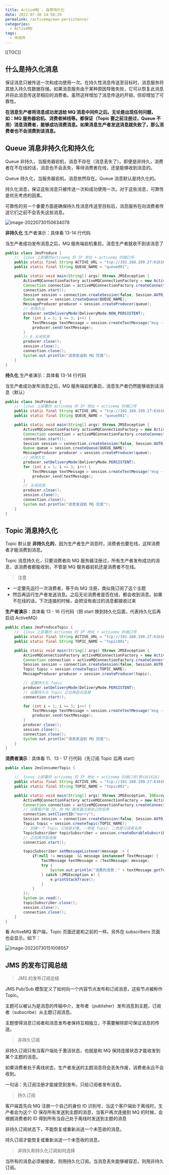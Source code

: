 ```yaml
---
title: ActiveMQ - 自带持久化
date: 2022-07-30 14:58:29
permalink: /activemq/own-persistence/
categories:
  - ActiveMQ
tags:
  - 中间件
---
```


[[TOC]]

## 什么是持久化消息

保证消息只被传送一次和成功使用一次。在持久性消息传送至目标时，消息服务将其放入持久性数据存储。如果消息服务由于某种原因导致失败，它可以恢复此消息并将此消息传送至相应的消费者。虽然这样增加了消息传送的开销，但却增加了可靠性。

**在消息生产者将消息成功发送给 MQ 消息中间件之后。无论是出现任何问题，如：MQ 服务器宕机、消费者掉线等。都保证（Topic 要之前注册过，Queue 不用）消息消费者，能够成功消费消息。如果消息生产者发送消息就失败了，那么消费者也不会消费到该消息。**

## Queue 消息非持久化和持久化

Queue 非持久，当服务器宕机，消息不存在（消息丢失了）。即便是非持久，消费者在不在线的话，消息也不会丢失，等待消费者在线，还是能够收到消息的。

Queue 持久化，当服务器宕机，消息依然存在。Queue 消息默认是持久化的。

持久化消息，保证这些消息只被传送一次和成功使用一次。对于这些消息，可靠性是优先考虑的因素。

可靠性的另一个重要方面是确保持久性消息传送至目标后，消息服务在向消费者传送它们之前不会丢失这些消息。

![image-20220730150634078](https://cdn.jsdelivr.net/gh/Kele-Bingtang/static/img/ActiveMQ/20220730150635.png)

**非持久化** 生产者演示：具体看 13-14 行代码

当生产者成功发布消息之后，MQ 服务端宕机重启，消息生产者就收不到该消息了

```java {13-14}
public class JmsProduce {
    //  linux 上部署的activemq 的 IP 地址 + activemq 的端口号
    public static final String ACTIVE_URL = "tcp://192.168.199.27:61616";
    public static final String QUEUE_NAME = "queue001";

    public static void main(String[] args) throws JMSException {
        ActiveMQConnectionFactory activeMQConnectionFactory = new ActiveMQConnectionFactory(ACTIVE_URL);
        Connection connection = activeMQConnectionFactory.createConnection();
        connection.start();
        Session session = connection.createSession(false, Session.AUTO_ACKNOWLEDGE);
        Queue queue = session.createQueue(QUEUE_NAME);
        MessageProducer producer = session.createProducer(queue);
        // 非持久化
        producer.setDeliveryMode(DeliveryMode.NON_PERSISTENT);
        for (int i = 1; i <= 3; i++) {
            TextMessage textMessage = session.createTextMessage("msg --- " + i);
            producer.send(textMessage);
        }
        // 9.关闭资源
        producer.close();
        session.close();
        connection.close();
        System.out.println("消息发送到 MQ 完成");
    }
}
```

**持久化** 生产者演示：具体看 13-14 行代码

当生产者成功发布消息之后，MQ 服务端宕机重启，消息生产者仍然能够收到该消息（默认）

```java {13-14}
public class JmsProduce {
    //  linux 上部署的 activemq 的 IP 地址 + activemq 的端口号
    public static final String ACTIVE_URL = "tcp://192.168.199.27:61616";
    public static final String QUEUE_NAME = "queue001";

    public static void main(String[] args) throws JMSException {
        ActiveMQConnectionFactory activeMQConnectionFactory = new ActiveMQConnectionFactory(ACTIVE_URL);
        Connection connection = activeMQConnectionFactory.createConnection();
        connection.start();
        Session session = connection.createSession(false, Session.AUTO_ACKNOWLEDGE);
        Queue queue = session.createQueue(QUEUE_NAME);
        MessageProducer producer = session.createProducer(queue);
        // 非持久化
        producer.setDeliveryMode(DeliveryMode.PERSISTENT);
        for (int i = 1; i <= 3; i++) {
            TextMessage textMessage = session.createTextMessage("msg --- " + i);
            producer.send(textMessage);
        }
        // 关闭资源
        producer.close();
        session.close();
        connection.close();
        System.out.println("消息发送到 MQ 完成");
    }
}
```

## Topic 消息持久化

Topic 默认是 **非持久化的**，因为生产者生产消息时，消费者也要在线，这样消费者才能消费到消息。

Topic 消息持久化，只要消费者向 MQ 服务器注册过，所有生产者发布成功的消息，该消费者都能收到，不管是 MQ 服务器宕机还是消费者不在线。

> 注意

- 一定要先运行一次消费者，等于向 MQ 注册，类似我订阅了这个主题
- 然后再运行生产者发送消息。之后无论消费者是否在线，都会收到消息。如果不在线的话，下次连接的时候，会把没有收过的消息都接收过来

**生产者演示**：具体看 13 - 16 行代码（把 start 换到持久化后面，代表持久化后再启动 ActiveMQ）

```java {13-16}
public class JmsProduceTopic {
    //  linux 上部署的 activemq 的 IP 地址 + activemq 的端口号
    public static final String ACTIVE_URL = "tcp://192.168.199.27:61616";
    public static final String TOPIC_NAME = "topic001";

    public static void main(String[] args) throws JMSException {
        ActiveMQConnectionFactory activeMQConnectionFactory = new ActiveMQConnectionFactory(ACTIVE_URL);
        Connection connection = activeMQConnectionFactory.createConnection();
        Session session = connection.createSession(false, Session.AUTO_ACKNOWLEDGE);
        Topic topic = session.createTopic(TOPIC_NAME);
        MessageProducer producer = session.createProducer(topic);

        // 设置持久化 Topic
        producer.setDeliveryMode(DeliveryMode.PERSISTENT);
        // 设置持久化 Topic 之后再启动连接
        connection.start();

        for (int i = 1; i <= 3; i++) {
            TextMessage textMessage = session.createTextMessage("msg --- " + i);
            producer.send(textMessage);
        }
        producer.close();
        session.close();
        connection.close();
        System.out.println("消息发送到 MQ 完成");
    }
}
```

**消费者演示**：具体看 11、13 - 17 行代码（先订阅 Topic 后再 start）

```java {11,13-17}
public class JmsConsumerTopic {

    //  linux 上部署的 activemq 的 IP 地址 + activemq 的端口号(默认61616)
    public static final String ACTIVE_URL = "tcp://192.168.199.27:61616";
    public static final String TOPIC_NAME = "topic001";

    public static void main(String[] args) throws JMSException, IOException {
        ActiveMQConnectionFactory activeMQConnectionFactory = new ActiveMQConnectionFactory(ACTIVE_URL);
        Connection connection = activeMQConnectionFactory.createConnection();
        // 设置客户端 ID。向 MQ 服务器注册自己的名称
        connection.setClientID("marry");
        Session session = connection.createSession(false, Session.AUTO_ACKNOWLEDGE);
        Topic topic = session.createTopic(TOPIC_NAME);
        // 创建一个 Topic 订阅者对象。一参是 Topic，二参是订阅者名称
        TopicSubscriber topicSubscriber = session.createDurableSubscriber(topic, "mark...");
        // 之后再开启连接
        connection.start();

        topicSubscriber.setMessageListener(message -> {
            if(null != message  && message instanceof TextMessage) {
                TextMessage textMessage = (TextMessage) message;
                try {
                    System.out.println("消费的消息：" + textMessage.getText());
                } catch (JMSException e) {
                    e.printStackTrace();
                }
            }
        });
        System.in.read();
        topicSubscriber.close();
        session.close();
        connection.close();
    }
}
```

看 ActiveMQ 客户端，Topic 页面还是和之前的一样。另外在 subscribers 页面也会显示。如下：

![image-20220730151008557](https://cdn.jsdelivr.net/gh/Kele-Bingtang/static/img/ActiveMQ/20220730151009.png)

## JMS 的发布订阅总结

> JMS 的发布订阅总结

JMS Pub/Sub 模型定义了如何向一个内容节点发布和订阅消息，这些节点被称作 Topic。

主题可以被认为是消息的传输中介，发布者（publisher）发布消息到主题，订阅者（subscribe）从主题订阅消息。

主题使得消息订阅者和消息发布者保持互相独立，不需要解除即可保证消息的传送。

> 非持久订阅

非持久订阅只有当客户端处于激活状态，也就是和 MQ 保持连接状态才能收发到某个主题的消息。

如果消费者处于离线状态，生产者发送的主题消息将会丢失作废，消费者永远不会收到。

一句话：先订阅注册才能接受到发布，只给订阅者发布消息。

> 持久订阅

客户端首先向 MQ 注册一个自己的身份 ID 识别号，当这个客户端处于离线时，生产者会为这个 ID 保存所有发送到主题的消息，当客户再次连接到 MQ 的时候，会根据消费者的 ID 得到所有当自己处于离线时发送到主题的消息

非持久订阅状态下，不能恢复或重新派送一个未签收的消息。

持久订阅才能恢复或重新派送一个未签收的消息。

> 非持久和持久化订阅如何选择

当所有的消息必须被接收，则用持久化订阅。当消息丢失能够被容忍，则用非持久订阅。
